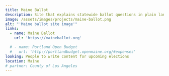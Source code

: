 ```yaml
---
title: Maine Ballot
description: Site that explains statewide ballot questions in plain language.
image: /assets/images/projects/maine-ballot.png
alt: "'Maine ballot site image'"
links:
  - name: Maine Ballot
    url: 'https://maineballot.org'

  # - name: Portland Open Budget
  #   url: 'http://portlandbudget.openmaine.org/#expenses'
looking: People to write content for upcoming elections
location: Maine
# partner: County of Los Angeles
---
```

